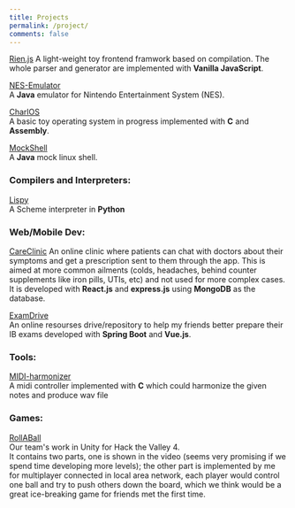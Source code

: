 ```yaml
---
title: Projects
permalink: /project/
comments: false
---
```


[Rien.js](https://rienjs.herokuapp.com/)
A light-weight toy frontend framwork based on compilation. The whole parser and generator are implemented with **Vanilla JavaScript**.

[NES-Emulator](https://github.com/serach24/NES-Emulator)  
A **Java** emulator for Nintendo Entertainment System (NES).

[CharlOS](https://github.com/serach24/CharlOS)  
A basic toy operating system in progress implemented with **C** and **Assembly**.

[MockShell](https://github.com/serach24/Mock-Shell)  
A **Java** mock linux shell.

### Compilers and Interpreters:
[Lispy](https://github.com/serach24/LisPy)  
A Scheme interpreter in **Python**

### Web/Mobile Dev:
[CareClinic](https://cryptic-temple-31591.herokuapp.com/)
An online clinic where patients can chat with doctors about their symptoms and get a prescription sent to them through the app. This is aimed at more common ailments (colds, headaches, behind counter supplements like iron pills, UTIs, etc) and not used for more complex cases. It is developed with **React.js** and **express.js** using **MongoDB** as the database.

[ExamDrive](https://github.com/serach24/ExamDrive)  
An online resourses drive/repository to help my friends better prepare their IB exams developed with **Spring Boot** and **Vue.js**.

### Tools:
[MIDI-harmonizer](https://github.com/serach24/midi-harmonizer)  
A midi controller implemented with **C** which could harmonize the given notes and produce wav file

### Games:
[RollABall](https://www.youtube.com/watch?v=Q7e6Dj9I2jI)  
Our team's work in Unity for Hack the Valley 4.   
It contains two parts, one is shown in the video (seems very promising if we spend time developing more levels); the other part is implemented by me for multiplayer connected in local area network, each player would control one ball and try to push others down the board, which we think would be a great ice-breaking game for friends met the first time.




